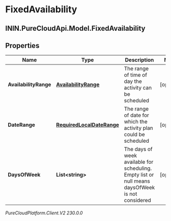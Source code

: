 # FixedAvailability

## ININ.PureCloudApi.Model.FixedAvailability

## Properties

|Name | Type | Description | Notes|
|------------ | ------------- | ------------- | -------------|
| **AvailabilityRange** | [**AvailabilityRange**](AvailabilityRange) | The range of time of day the activity can be scheduled | [optional] |
| **DateRange** | [**RequiredLocalDateRange**](RequiredLocalDateRange) | The range of date for which the activity plan could be scheduled | [optional] |
| **DaysOfWeek** | **List&lt;string&gt;** | The days of week available for scheduling. Empty list or null means daysOfWeek is not considered | [optional] |



_PureCloudPlatform.Client.V2 230.0.0_
